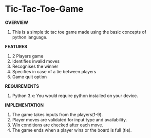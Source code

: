 # Tic-Tac-Toe-Game
**OVERVIEW**
1. This is a simple tic tac toe game made using the basic concepts of python language.

**FEATURES**
1. 2 Players game
2. Identifies invalid moves
3. Recognises the winner
4. Specifies in case of a tie between players
5. Game quit option

**REQUIREMENTS**
1. Python 3.x: You would require python installed on your device.

**IMPLEMENTATION**
1. The game takes inputs from the players(1-9).
2. Player moves are validated for input type and availability.
3. Win conditions are checked after each move.
4. The game ends when a player wins or the board is full (tie).
